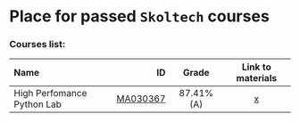 # Place for passed **``Skoltech``** courses

### Courses list:
 Name| ID | Grade | Link to materials |
:----------- |-----------: | :-----------: | :-----------: |
High Perfomance Python Lab|[MA030367](http://files.skoltech.ru/data/edu/syllabuses/2021/MA030367.pdf?v=isslh1)		|87.41% (A)| [x](#HPPython/)| 

